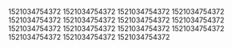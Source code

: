1521034754372
1521034754372
1521034754372
1521034754372
1521034754372
1521034754372
1521034754372
1521034754372
1521034754372
1521034754372
1521034754372
1521034754372
1521034754372
1521034754372
1521034754372